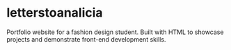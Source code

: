 # letterstoanalicia
Portfolio website for a fashion design student. Built with HTML to showcase projects and demonstrate front-end development skills.
